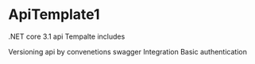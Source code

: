 # ApiTemplate1
.NET core 3.1 api Tempalte includes

Versioning api by convenetions
swagger Integration
Basic authentication 
